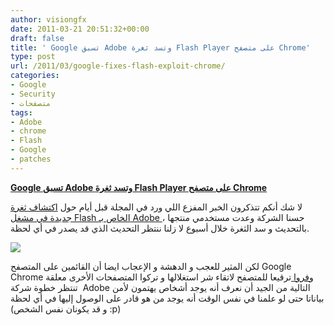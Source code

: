 ```yaml
---
author: visiongfx
date: 2011-03-21 20:51:32+00:00
draft: false
title: ' Google تسبق Adobe وتسد ثغرة Flash Player على متصفح Chrome'
type: post
url: /2011/03/google-fixes-flash-exploit-chrome/
categories:
- Google
- Security
- متصفحات
tags:
- Adobe
- chrome
- Flash
- Google
- patches
---
```


[**Google تسبق Adobe وتسد ثغرة Flash Player على متصفح Chrome**
](http://www.it-scoop.com/2011/03/google-fixes-flash-exploit-chrome)


لا شك أنكم تتذكرون الخبر المفزع اللي ورد في المجلة قبل أيام حول [اكتشاف ثغرة جديدة في مشغل Flash الخاص بـ Adobe ](http://www.it-scoop.com/2011/03/adobe-flash-player-zero-day-vulnerability%e2%80%8e/)، حسنا الشركة وعدت مستخدمي منتجها بالتحديث و سد الثغرة خلال أسبوع لا زلنا ننتظر التحديث الذي قد يصدر في أي لحظة.


[![](http://www.it-scoop.com/wp-content/uploads/2011/03/google-chrome.jpg)
](http://www.it-scoop.com/2011/03/google-fixes-flash-exploit-chrome)



لكن المثير للعجب و الدهشة و الإعجاب ايضا أن القائمين على المتصفح Google Chrome [وفروا ](http://www.guardian.co.uk/technology/blog/2011/mar/21/)ترقيعا للمتصفح لاتقاء شر استغلالها و تركوا المتصفحات الأخرى معلقة  تنتظر خطوة شركة Adobe التالية
من الجيد أن نعرف أنه يوجد أشخاص يهتمون لأمن بياناتا حتى لو علمنا في نفس الوقت أنه يوجد من هو قادر على الوصول إليها في أي لحظة (و قد يكونان نفس الشخص :p)


